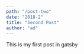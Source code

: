```yaml
---
path: "/post-two"
date: "2018-2"
title: "Second Post"
author: "ad"
---
```


This is my first post in gatsby